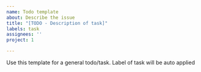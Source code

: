 ```yaml
---
name: Todo template
about: Describe the issue
title: "[TODO - Description of task]"
labels: task
assignees: ''
project: 1

---
```


Use this template for a general todo/task. Label of task will be auto applied
